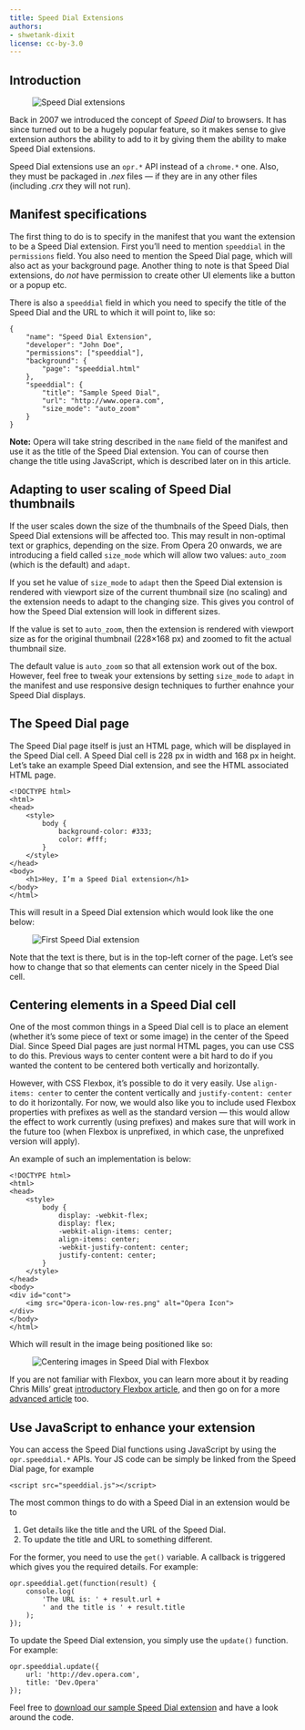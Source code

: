 ```yaml
---
title: Speed Dial Extensions
authors:
- shwetank-dixit
license: cc-by-3.0
---
```


## Introduction

<figure block="figure">
	<img elem="media" src="{{ page.url }}/speed-dial.jpg" alt="Speed Dial extensions">
</figure>

Back in 2007 we introduced the concept of _Speed Dial_ to browsers. It has since turned out to be a hugely popular feature, so it makes sense to give extension authors the ability to add to it by giving them the ability to make Speed Dial extensions.

Speed Dial extensions use an `opr.*` API instead of a `chrome.*` one. Also, they must be packaged in _.nex_ files — if they are in any other files (including _.crx_ they will not run).

## Manifest specifications

The first thing to do is to specify in the manifest that you want the extension to be a Speed Dial extension. First you’ll need to mention `speeddial` in the `permissions` field. You also need to mention the Speed Dial page, which will also act as your background page. Another thing to note is that Speed Dial extensions, do _not_ have permission to create other UI elements like a button or a popup etc.

There is also a `speeddial` field in which you need to specify the title of the Speed Dial and the URL to which it will point to, like so:

	{
		"name": "Speed Dial Extension",
		"developer": "John Doe",
		"permissions": ["speeddial"],
		"background": {
			"page": "speeddial.html"
		},
		"speeddial": {
			"title": "Sample Speed Dial",
			"url": "http://www.opera.com",
			"size_mode": "auto_zoom"
		}
	}

**Note:** Opera will take string described in the `name` field of the manifest and use it as the title of the Speed Dial extension. You can of course then change the title using JavaScript, which is described later on in this article.

## Adapting to user scaling of Speed Dial thumbnails

If the user scales down the size of the thumbnails of the Speed Dials, then Speed Dial extensions will be affected too. This may result in non-optimal text or graphics, depending on the size. From Opera 20 onwards, we are introducing a field called `size_mode` which will allow two values: `auto_zoom` (which is the default) and `adapt`.

If you set he value of `size_mode` to `adapt` then the Speed Dial extension is rendered with viewport size of the current thumbnail size (no scaling) and the extension needs to adapt to the changing size. This gives you control of how the Speed Dial extension will look in different sizes.

If the value is set to `auto_zoom`, then the extension is rendered with viewport size as for the original thumbnail (228×168 px) and zoomed to fit the actual thumbnail size.

The default value is `auto_zoom` so that all extension work out of the box. However, feel free to tweak your extensions by setting `size_mode` to `adapt` in the manifest and use responsive design techniques to further enahnce your Speed Dial displays.

## The Speed Dial page

The Speed Dial page itself is just an HTML page, which will be displayed in the Speed Dial cell. A Speed Dial cell is 228 px in width and 168 px in height. Let’s take an example Speed Dial extension, and see the HTML associated HTML page.

	<!DOCTYPE html>
	<html>
	<head>
		<style>
			body {
				background-color: #333;
				color: #fff;
			}
		</style>
	</head>
	<body>
		<h1>Hey, I’m a Speed Dial extension</h1>
	</body>
	</html>

This will result in a Speed Dial extension which would look like the one below:

<figure block="figure">
	<img elem="media" src="{{ page.url }}/extension-1.png" alt="First Speed Dial extension">
</figure>

Note that the text is there, but is in the top-left corner of the page. Let’s see how to change that so that elements can center nicely in the Speed Dial cell.

## Centering elements in a Speed Dial cell

One of the most common things in a Speed Dial cell is to place an element (whether it’s some piece of text or some image) in the center of the Speed Dial. Since Speed Dial pages are just normal HTML pages, you can use CSS to do this. Previous ways to center content were a bit hard to do if you wanted the content to be centered both vertically and horizontally.

However, with CSS Flexbox, it’s possible to do it very easily. Use `align-items: center` to center the content vertically and `justify-content: center` to do it horizontally. For now, we would also like you to include used Flexbox properties with prefixes as well as the standard version — this would allow the effect to work currently (using prefixes) and makes sure that will work in the future too (when Flexbox is unprefixed, in which case, the unprefixed version will apply).

An example of such an implementation is below:

	<!DOCTYPE html>
	<html>
	<head>
		<style>
			body {
				display: -webkit-flex;
				display: flex;
				-webkit-align-items: center;
				align-items: center;
				-webkit-justify-content: center;
				justify-content: center;
			}
		</style>
	</head>
	<body>
	<div id="cont">
		<img src="Opera-icon-low-res.png" alt="Opera Icon">
	</div>
	</body>
	</html>

Which will result in the image being positioned like so:

<figure block="figure">
	<img elem="media" src="{{ page.url }}/extension-2.png" alt="Centering images in Speed Dial with Flexbox">
</figure>

If you are not familiar with Flexbox, you can learn more about it by reading Chris Mills’ great [introductory Flexbox article](http://dev.opera.com/articles/flexbox-basics/), and then go on for a more [advanced article](http://dev.opera.com/articles/advanced-cross-browser-flexbox/) too.

## Use JavaScript to enhance your extension

You can access the Speed Dial functions using JavaScript by using the `opr.speeddial.*` APIs. Your JS code can be simply be linked from the Speed Dial page, for example

	<script src="speeddial.js"></script>

The most common things to do with a Speed Dial in an extension would be to

1. Get details like the title and the URL of the Speed Dial.
2. To update the title and URL to something different.

For the former, you need to use the `get()` variable. A callback is triggered which gives you the required details. For example:

	opr.speeddial.get(function(result) {
		console.log(
			'The URL is: ' + result.url +
			' and the title is ' + result.title
		);
	});

To update the Speed Dial extension, you simply use the `update()` function. For example:

	opr.speeddial.update({
		url: 'http://dev.opera.com',
		title: 'Dev.Opera'
	});

Feel free to [download our sample Speed Dial extension](/extensions/extension-samples/speed-dial-center-content.nex) and have a look around the code.
